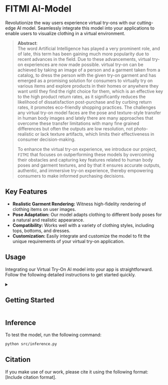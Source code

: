 # FITMI AI-Model

Revolutionize the way users experience virtual try-ons with our cutting-edge AI model. Seamlessly integrate this model into your applications to enable users to visualize clothing in a virtual environment.
> **Abstract**: <br>
> The word Artificial Intelligence has played a very prominent role, and of late, this term has been gaining much more popularity due to recent advances in the field. Due to these advancements, virtual
> try-on experiences are now made possible. 
> virtual try-on can be achieved by taking an image of a person and a garment taken from a catalog, to dress the person with the given try-on garment and has emerged as a promising solution for consumers
> to virtually try on various items and explore products in their homes or anywhere they want until they find the right choice for them, which is an effective key to the high product return rates, as it
> significantly reduces the likelihood of dissatisfaction post-purchase and by curbing return rates, it promotes eco-friendly shopping practices.
> The challenges any virtual try-on model faces are the pose and texture-style transfer in human body images and lately there are many approaches that overcome these transfer limitations with many fine
> grained differences but often the outputs are low resolution, not photo-realistic or lack texture artifacts, which limits their effectiveness in consumer decision-making.
>
> To enhance the virtual try-on experience,
> we introduce our project, ```FITMI``` that focuses on outperforming these models by overcoming their obstacles and capturing key features related to human body poses
> and garment textures, and by that it ensures accurate outputs, authentic, and immersive try-on experience, thereby empowering consumers to make informed purchasing decisions.




## Key Features

- **Realistic Garment Rendering:** Witness high-fidelity rendering of clothing items on user images.
- **Pose Adaptation:** Our model adapts clothing to different body poses for a natural and realistic appearance.
- **Compatibility:** Works well with a variety of clothing styles, including tops, bottoms, and dresses.
- **Customization:** Easily integrate and customize the model to fit the unique requirements of your virtual try-on application.

## Usage

Integrating our Virtual Try-On AI model into your app is straightforward. Follow the following detailed instructions to get started quickly.
<details>
<summary><h2>Getting Started</h2></summary>

### Installation

1. Clone the repository

```sh
git clone https://github.com/FITMI-APP/AI-Model.git
```
2. Install Python dependencies

```sh
conda env create -n FITMI -f FITMI.yaml
conda activate FITMI
```

### additionally, you should install the required packages manually:

   1. install **[cuda 11.8](https://developer.nvidia.com/cuda-11-8-0-download-archive)**

   2. Install [Microsoft Visual C++ Build Tools](https://visualstudio.microsoft.com/visual-cpp-build-tools/)

   3. set in your environment variables "CUDA_PATH=C:\Program Files\NVIDIA GPU Computing Toolkit\CUDA\v11.8"   **Update the path accordingly**

   4. install [torch](https://pytorch.org/get-started/locally/)
    or directly type this in your command line:

```sh
pip3 install torch torchvision torchaudio --index-url https://download.pytorch.org/whl/cu118
```

   5. install [cupy](https://docs.cupy.dev/en/stable/install.html#upgrading-cupy) or directly type this in your command line:

```sh
pip install cupy-cuda11x
```

   6. install [cuDNN](https://developer.nvidia.com/rdp/cudnn-archive)

   7. copy (lib, include, bin) cuDNN files to the corresponding files in C:\Program Files\NVIDIA GPU Computing Toolkit\CUDA\v11.8 respectively

   8. install xformers

```sh
pip3 install -U xformers --index-url https://download.pytorch.org/whl/cu118
```
**note: you may need to reinstall the torch if it got uninstalled from this step**

  9. install detectron2

```sh
python -m pip install 'git+https://github.com/facebookresearch/detectron2.git'
```
 10. install these packages
     
```sh
pip install transformers==4.27.3 accelerate==0.18.0 diffusers==0.14.0 clean-fid==0.1.35 torchmetrics rembg ninja av tensorflow
```

### Data Preparation
 #### checkpoints and dataset:
We provide checkpoints for our preprocessing and recommendation system's embeddings in addition to our customized dataset used in our recommendation system. Please download the checkpoints, *.pkl and dataset from our [FITMI](https://fcihelwanedu-my.sharepoint.com/:f:/g/personal/tasnim_mohsen_1375_fci_helwan_edu_eg/Eha1Y-GS-6dEoWSpjwTOTJkBiFYrG-hxAF_5UpnQFc3UAg?e=7glxeS) drive.
Once they are downloaded, the folder structure should look like this:

```
├── AI-Model
|   inception-2015-12-05.pt
|   ├── src
|   |   ├── inception-2015-12-05.pt
|   ├── recommendationSystem
|   |   ├── upper_body
|   |   |   ├── cloth
|   |   |   |   ├── *add upper_body data here*
|   |   |   ├── embedding.pkl
|   |   |   ├── filenames.pkl
|   |   ├── lower_body
|   |   |   ├── cloth
|   |   |   |   ├── *add lower_body data here*
|   |   |   ├── embedding.pkl
|   |   |   ├── filenames.pkl
|   |   ├── dresses
|   |   |   ├── cloth
|   |   |   |   ├── *add dresses data here*
|   |   |   ├── embedding.pkl
|   |   |   ├── filenames.pkl
|   |   ├── complementary
|   |   |   ├── male
|   |   |   |  ├── cloth
|   |   |   |  |   ├── *add male data here*
|   |   |   |  ├── embedding.pkl
|   |   |   |  ├── filenames.pkl
|   |   |   ├── female
|   |   |   |  ├── cloth
|   |   |   |  |   ├── *add female data here*
|   |   |   |  ├── embedding.pkl
|   |   |   |  ├── filenames.pkl
|   ├── preprocessing
|   |   ├── dresscode_preProcessing
|   |   |   ├── DensePose
|   |   |   |   ├── projects
|   |   |   |   |   ├── DensePose
|   |   |   |   |   |   ├── configs
|   |   |   |   |   |   |  ├── model_final_162be9.pkl
|   |   |   ├── OpenPose
|   |   |   |   ├── model
|   |   |   |   |   ├── body_pose_model.pth
|   |   |   |   |   ├── hand_pose_model.pth
|   |   |   |   |   ├── body_pose.caffemodel
|   |   |   |   |   ├── hand_pose.caffemodel
|   |   |   ├── Parsing
|   |   |   |   ├── checkpoints
|   |   |   |   |   ├── exp-schp-201908301523-atr.pth
|   |   ├── vitonHDpreProcessing
|   |   |   ├── DensePose
|   |   |   |   ├── projects
|   |   |   |   |   ├── DensePose
|   |   |   |   |   |   ├── configs
|   |   |   |   |   |   |   ├── model_final_162be9.pkl
|   |   |   ├── OpenPose
|   |   |   |   ├── model
|   |   |   |   |   ├── body_pose_model.pth
|   |   |   |   |   ├── hand_pose_model.pth
|   |   |   |   |   ├── body_pose.caffemodel
|   |   |   |   |   ├── hand_pose.caffemodel
|   |   |   ├── Parsing
|   |   |   |   ├── checkpoints
|   |   |   |   |   ├── exp-schp-201908261155-lip.pth
```

</details>

## Inference

To test the model, run the following command:


```sh
python src/inference.py
```
## Citation

If you make use of our work, please cite it using the following format: [Include citation format].



